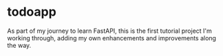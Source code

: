 # todoapp
As part of my journey to learn FastAPI, this is the first tutorial project I'm working through, adding my own enhancements and improvements along the way.

